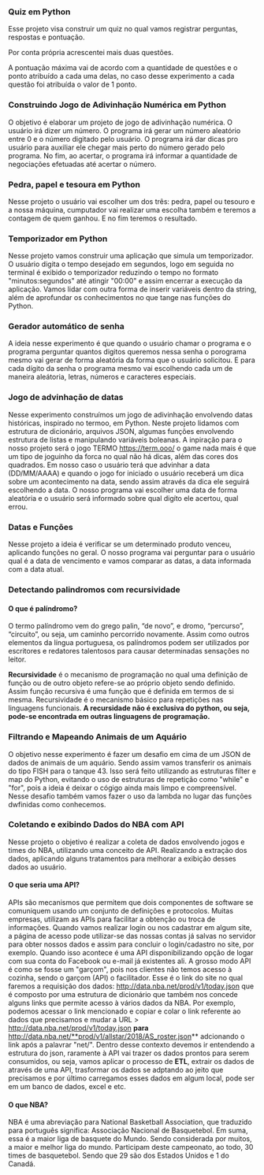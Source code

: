 ### Quiz em Python
Esse projeto visa construir um quiz no qual vamos registrar perguntas, respostas e pontuação.

Por conta própria acrescentei mais duas questões.

A pontuação máxima vai de acordo com a quantidade de questões e o ponto atribuído a cada uma delas, no caso desse experimento a cada questão foi atribuída o valor de 1 ponto.

### Construindo Jogo de Adivinhação Numérica em Python

O objetivo é elaborar um projeto de jogo de adivinhação numérica. O usuário irá dizer um número. O programa irá gerar um número aleatório entre 0 e o número digitado pelo usuário. O programa irá dar dicas pro usuário para auxiliar ele chegar mais perto do número gerado pelo programa. No fim, ao acertar, o programa irá informar a quantidade de negociações efetuadas até acertar o número.

### Pedra, papel e tesoura em Python 

Nesse projeto o usuário vai escolher um dos três: pedra, papel ou tesouro e a nossa máquina, cumputador vai realizar uma escolha também e teremos a contagem de quem ganhou. E no fim teremos o resultado. 


### Temporizador em Python

Nesse projeto vamos construir uma aplicação que simula um temporizador. O usuário digita o tempo desejado em segundos, logo em seguida no terminal é exibido o temporizador reduzindo o tempo no formato "minutos:segundos" até atingir "00:00" e assim encerrar a execução da aplicação. Vamos lidar com outra forma de inserir variáveis dentro da string, além de aprofundar os conhecimentos no que tange nas funções do Python. 


### Gerador automático de senha

A ideia nesse experimento é que quando o usuário chamar o programa e o programa perguntar quantos digitos queremos nessa senha o porograma mesmo vai gerar de forma aleatória da forma que o usuário solicitou. E para cada dígito da senha o programa mesmo vai escolhendo cada um de maneira aleátoria, letras, números e caracteres especiais. 

### Jogo de advinhação de datas

Nesse experimento construímos um jogo de adivinhação envolvendo datas históricas, inspirado no termoo, em Python. Neste projeto lidamos com estrutura de dicionário, arquivos JSON, algumas funções envolvendo estrutura de listas e manipulando variáveis boleanas. A inpiração para o nosso projeto será o jogo TERMO https://term.ooo/ o game nada mais é que um tipo de joguinho da forca no qual não há dicas, além das cores dos quadrados. Em nosso caso o usuário terá que advinhar a data (DD/MM/AAAA) e quando o jogo for iniciado o usuário receberá um dica sobre um acontecimento na data, sendo assim através da dica ele seguirá escolhendo a data. O nosso programa vai escolher uma data de forma aleatória e o usuário será informado sobre qual digíto ele acertou, qual errou. 

### Datas e Funções

Nesse projeto a ideia é verificar se um determinado produto venceu, aplicando funções no geral. O nosso programa vai perguntar para o usuário qual é a data de vencimento e vamos comparar as datas, a data informada com a data atual.

### Detectando palindromos com recursividade

#### O que é palíndromo?

O termo palíndromo vem do grego palin, “de novo”, e dromo, “percurso”, “circuito”, ou seja, um caminho percorrido novamente. Assim como outros elementos da língua portuguesa, os palíndromos podem ser utilizados por escritores e redatores talentosos para causar determinadas sensações no leitor.

**Recursividade** é o mecanismo de programação no qual uma definição de função ou de outro objeto refere-se ao próprio objeto sendo definido. Assim função recursiva é uma função que é definida em termos de si mesma. Recursividade é o mecanismo básico para repetições nas linguagens funcionais. **A recursidade não é exclusiva do python, ou seja, pode-se encontrada em outras linguagens de programação.**

### Filtrando e Mapeando Animais de um Aquário

O objetivo nesse experimento é fazer um desafio em cima de um JSON de dados de animais de um aquário. Sendo assim vamos transferir os animais do tipo FISH para o tanque 43. Isso será feito utilizando as estruturas filter e map do Python, evitando o uso de estruturas de repetição como "while" e "for", pois a ideia é deixar o cógigo ainda mais limpo e compreensível. Nesse desafio também vamos fazer o uso da lambda no lugar das funções dwfinidas como conhecemos.


### Coletando e exibindo Dados do NBA com API

Nesse projeto o objetivo é realizar a coleta de dados envolvendo jogos e times do NBA, utilizando uma conceito de API. Realizando a extração dos dados, aplicando alguns tratamentos para melhorar a exibição desses dados ao usuário. 

#### O que seria uma API?

APIs são mecanismos que permitem que dois componentes de software se comuniquem usando um conjunto de definições e protocolos. Muitas empresas, utilizam as APIs para facilitar a obtenção ou troca de informações. Quando vamos realizar login ou nos cadastrar em algum site, a página de acesso pode utilizar-se das nossas contas já salvas no servidor para obter nossos dados e assim para concluir o login/cadastro no site, por exemplo. Quando isso acontece é uma API disponibilizando opção de logar com sua conta do Facebook ou e-mail já existentes ali. A grosso modo API é como se fosse um "garçom", pois nos clientes não temos acesso à cozinha, sendo o garçom (API) o facilitador. Esse é o link do site no qual faremos a requisição dos dados: http://data.nba.net/prod/v1/today.json que é composto por uma estrutura de dicionário que também nos concede alguns links que permite acesso à vários dados da NBA. Por exemplo, podemos acessar o link mencionado e copiar e colar o link referente ao dados que precisamos e mudar a URL > http://data.nba.net/prod/v1/today.json **para** http://data.nba.net/**prod/v1/allstar/2018/AS_roster.json** adcionando o link após a palavrar "net/". Dentro desse contexto devemos ir entendendo a estrutura do json, raramente à API vai trazer os dados prontos para serem consumidos, ou seja, vamos aplicar o processo de **ETL**, extrair os dados de através de uma API, trasformar os dados se adptando ao jeito que precisamos e por último carregamos esses dados em algum local, pode ser em um banco de dados, excel e etc. 

#### O que NBA?

NBA é uma abreviação para National Basketball Association, que traduzido para português significa: Associação Nacional de Basquetebol. Em suma, essa é a maior liga de basquete do Mundo. Sendo considerada por muitos, a maior e melhor liga do mundo. Participam deste campeonato, ao todo, 30 times de basquetebol. Sendo que 29 são dos Estados Unidos e 1 do Canadá.







